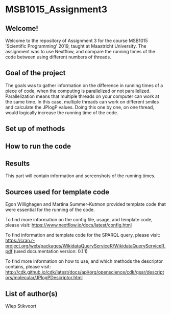 # MSB1015_Assignment3
## Welcome!
Welcome to the repository of Assignment 3 for the course MSB1015 'Scientific Programming' 2019, taught at Maastricht University. The assignment was to use Nextflow, and compare the running times of the code between using different numbers of threads.

## Goal of the project
The goals was to gather information on the difference in running times of a piece of code, when the computing is parallelized or not parallelized. Parallelization means that multiple threads on your computer can work at the same time. In this case, multiple threads can work on different smiles and calculate the JPlogP values. Doing this one by one, on one thread, would logically increase the running time of the code. 

## Set up of methods


## How to run the code

## Results
This part will contain information and screenshots of the running times.

## Sources used for template code
Egon Willighagen and Martina Summer-Kutmon provided template code that were essential for the running of the code.

To find more information on the config file, usage, and template code, please visit:
https://www.nextflow.io/docs/latest/config.html

To find information and template code for the SPARQL query, please visit:
https://cran.r-project.org/web/packages/WikidataQueryServiceR/WikidataQueryServiceR.pdf
(used documentation version: 0.1.1)

To find more information on how to use, and which methods the descriptor contains, please visit:
http://cdk.github.io/cdk/latest/docs/api/org/openscience/cdk/qsar/descriptors/molecular/JPlogPDescriptor.html


## List of author(s)
Wiep Stikvoort
